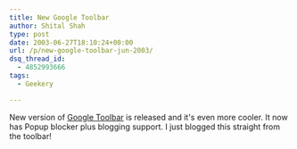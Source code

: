 ```yaml
---
title: New Google Toolbar
author: Shital Shah
type: post
date: 2003-06-27T18:10:24+00:00
url: /p/new-google-toolbar-jun-2003/
dsq_thread_id:
  - 4852993666
tags:
  - Geekery

---
```

New version of [Google Toolbar][1] is released and it's even more cooler. It now has Popup blocker plus blogging support. I just blogged this straight from the toolbar!

 [1]: http://toolbar.google.com
